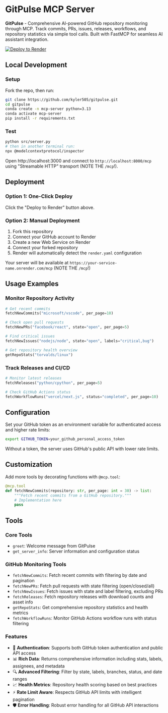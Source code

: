 # GitPulse MCP Server

**GitPulse** - Comprehensive AI-powered GitHub repository monitoring through MCP. Track commits, PRs, issues, releases, workflows, and repository statistics via simple tool calls. Built with FastMCP for seamless AI assistant integration.

[![Deploy to Render](https://render.com/images/deploy-to-render-button.svg)](https://render.com/deploy?repo=https://github.com/kyler505/gitpulse)

## Local Development

### Setup

Fork the repo, then run:

```bash
git clone https://github.com/kyler505/gitpulse.git
cd gitpulse
conda create -n mcp-server python=3.13
conda activate mcp-server
pip install -r requirements.txt
```

### Test

```bash
python src/server.py
# then in another terminal run:
npx @modelcontextprotocol/inspector
```

Open http://localhost:3000 and connect to `http://localhost:8000/mcp` using "Streamable HTTP" transport (NOTE THE `/mcp`!).

## Deployment

### Option 1: One-Click Deploy
Click the "Deploy to Render" button above.

### Option 2: Manual Deployment
1. Fork this repository
2. Connect your GitHub account to Render
3. Create a new Web Service on Render
4. Connect your forked repository
5. Render will automatically detect the `render.yaml` configuration

Your server will be available at `https://your-service-name.onrender.com/mcp` (NOTE THE `/mcp`!)

## Usage Examples

### Monitor Repository Activity
```python
# Get recent commits
fetchNewCommits("microsoft/vscode", per_page=10)

# Check open pull requests
fetchNewPRs("facebook/react", state="open", per_page=5)

# Find critical issues
fetchNewIssues("nodejs/node", state="open", labels="critical,bug")

# Get repository health overview
getRepoStats("torvalds/linux")
```

### Track Releases and CI/CD
```python
# Monitor latest releases
fetchReleases("python/cpython", per_page=5)

# Check GitHub Actions status
fetchWorkflowRuns("vercel/next.js", status="completed", per_page=10)
```

## Configuration

Set your GitHub token as an environment variable for authenticated access and higher rate limits:

```bash
export GITHUB_TOKEN=your_github_personal_access_token
```

Without a token, the server uses GitHub's public API with lower rate limits.

## Customization

Add more tools by decorating functions with `@mcp.tool`:

```python
@mcp.tool
def fetchNewCommits(repository: str, per_page: int = 30) -> list:
    """Fetch recent commits from a GitHub repository."""
    # Implementation here
    pass
```

## Tools

### Core Tools
- `greet`: Welcome message from GitPulse
- `get_server_info`: Server information and configuration status

### GitHub Monitoring Tools
- `fetchNewCommits`: Fetch recent commits with filtering by date and pagination
- `fetchNewPRs`: Fetch pull requests with state filtering (open/closed/all)
- `fetchNewIssues`: Fetch issues with state and label filtering, excluding PRs
- `fetchReleases`: Fetch repository releases with download counts and asset info
- `getRepoStats`: Get comprehensive repository statistics and health metrics
- `fetchWorkflowRuns`: Monitor GitHub Actions workflow runs with status filtering

### Features
- 🔐 **Authentication**: Supports both GitHub token authentication and public API access
- 📊 **Rich Data**: Returns comprehensive information including stats, labels, assignees, and metadata
- 🔍 **Advanced Filtering**: Filter by state, labels, branches, status, and date ranges
- 📈 **Health Metrics**: Repository health scoring based on best practices
- ⚡ **Rate Limit Aware**: Respects GitHub API limits with intelligent pagination
- 🛡️ **Error Handling**: Robust error handling for all GitHub API interactions
